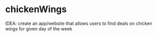 # chickenWings
IDEA: create an app/website that allows users to find deals on chicken wings for given day of the week

